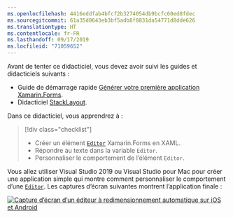 ```yaml
---
ms.openlocfilehash: 4416eddfab4bfcf2b3274054db9bcfc60ed8fdec
ms.sourcegitcommit: 61a35d0643eb3bf5adb8f8831da54771d8dde626
ms.translationtype: HT
ms.contentlocale: fr-FR
ms.lasthandoff: 09/17/2019
ms.locfileid: "71059652"
---
```

Avant de tenter ce didacticiel, vous devez avoir suivi les guides et didacticiels suivants :

- Guide de démarrage rapide [Générer votre première application Xamarin.Forms](~/get-started/first-app/index.md).
- Didacticiel [StackLayout](~/get-started/tutorials/stacklayout/index.yml).

Dans ce didacticiel, vous apprendrez à :

> [!div class="checklist"]
>
> - Créer un élément [`Editor`](xref:Xamarin.Forms.Editor) Xamarin.Forms en XAML.
> - Répondre au texte dans la variable `Editor`.
> - Personnaliser le comportement de l’élément `Editor`.

Vous allez utiliser Visual Studio 2019 ou Visual Studio pour Mac pour créer une application simple qui montre comment personnaliser le comportement d’une [`Editor`](xref:Xamarin.Forms.Editor). Les captures d’écran suivantes montrent l’application finale :

[![Capture d’écran d’un éditeur à redimensionnement automatique sur iOS et Android](../images/customize-behavior.png "Éditeur à redimensionnement automatique")](../images/customize-behavior-large.png#lightbox "Éditeur à redimensionnement automatique")
